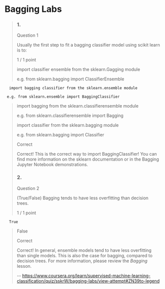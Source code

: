 # Bagging Labs
> ### 1.
> 
> Question 1
> 
> Usually the first step to fit a bagging classifier model using scikit learn is to:
> 
> 1 / 1 point
> 
>  import classifier ensemble from the sklearn.Gagging module
> 
> e.g. from sklearn.bagging import ClassifierEnsemble 
> 

      import bagging classifier from the sklearn.ensemble module
     
     e.g. from sklearn.ensemble import BaggingClassifier 
> 
>  import bagging from the sklearn.classifierensemble module
> 
> e.g. from sklearn.classifierensemble import Bagging 
> 
>  import classifier from the sklearn.bagging module
> 
> e.g. from sklearn.bagging import Classifier 
> 
> Correct
> 
> Correct! This is the correct way to import BaggingClassifier! You can find more information on the sklearn documentation or in the Bagging Jupyter Notebook demonstrations.
> 
> ### 2.
> 
> Question 2
> 
> (True/False) Bagging tends to have less overfitting than decision trees.
> 
> 1 / 1 point
> 

      True 
> 
>  False 
> 
> Correct
> 
> Correct! In general, ensemble models tend to have less overfitting than single models. This is also the case for bagging, compared to decision trees. For more information, please review the _Bagging_ lesson.
>
> -- https://www.coursera.org/learn/supervised-machine-learning-classification/quiz/sskrW/bagging-labs/view-attempt#ZN39to-legend
